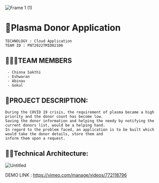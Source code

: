 
![Frame 1 (1)](https://user-images.githubusercontent.com/75113031/192328564-e918f14f-8d83-4bae-b645-823e8f94489b.png)


# 🏥Plasma Donor Application
```text
TECHNOLOGY : Cloud Application 
TEAM ID : PNT2022TMID02106
```
## 👨‍👩‍👦TEAM MEMBERS
```text
 - Chinna Sakthi 
 - Eshwaran
 - Abinav  
 - Gokul 
```
## 📒PROJECT DESCRIPTION:
```text
During the COVID 19 crisis, the requirement of plasma became a high priority and the donor count has become low. 
Saving the donor information and helping the needy by notifying the current donors list, would be a helping hand.
In regard to the problem faced, an application is to be built which would take the donor details, store them and 
inform them upon a request.
```


## 👨‍💻Technical Architecture:

![Untitled](https://user-images.githubusercontent.com/75113031/192327272-f8ea6c25-8672-43ef-88fc-144d63fc8ff5.png)



DEMO LINK : https://vimeo.com/manage/videos/772118796

